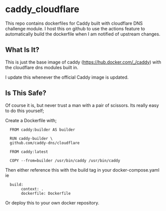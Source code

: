 # caddy_cloudflare
This repo contains dockerfiles for Caddy built with cloudflare DNS challenge module.
I host this on github to use the actions feature to automatically build the dockerfile when I am notified of upstream changes.

## What Is It?
This is just the base image of caddy (https://hub.docker.com/_/caddy) with the cloudflare dns modules built in.

I update this whenever the official Caddy image is updated.

## Is This Safe?
Of course it is, but never trust a man with a pair of scissors. Its really easy to do this yourself;

Create a Dockerfile with;

      FROM caddy:builder AS builder

      RUN caddy-builder \
      github.com/caddy-dns/cloudflare

      FROM caddy:latest

      COPY --from=builder /usr/bin/caddy /usr/bin/caddy
Then either reference this with the build tag in your docker-compose.yaml ie

      build:
           context: .
           dockerfile: Dockerfile
Or deploy this to your own docker repository.
